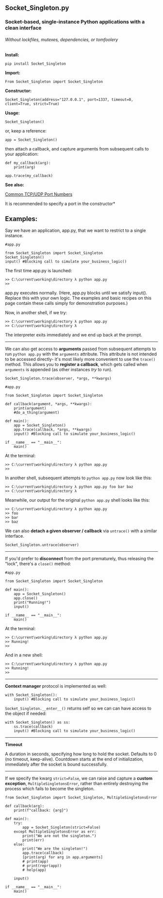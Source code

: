 ## Socket_Singleton.py

### Socket-based, single-instance Python applications with a clean interface

###### *Without lockfiles, mutexes, dependencies, or tomfoolery*

**Install:**

`pip install Socket_Singleton`

**Import:**

`From Socket_Singleton import Socket_Singleton`

**Constructor:**

`Socket_Singleton(address="127.0.0.1", port=1337, timeout=0, client=True, strict=True)`

**Usage:**

`Socket_Singleton()`

or, keep a reference:

`app = Socket_Singleton()`

then attach a callback, and capture arguments from subsequent calls to your application:

```
def my_callback(arg):
    print(arg)

app.trace(my_callback)
```

**See also:**

[Common TCP/UDP Port Numbers](https://en.wikipedia.org/wiki/List_of_TCP_and_UDP_port_numbers)

It is recommended to specify a port in the constructor*


Examples:
---

Say we have an application, app.py, that we want to restrict to a single instance.
```
#app.py

from Socket_Singleton import Socket_Singleton
Socket_Singleton()
input() #Blocking call to simulate your_business_logic() 
```
The first time app.py is launched:
```
>> C:\current\working\directory λ python app.py
>> 
```
app.py executes normally. (Here, app.py blocks until we satisfy input(). Replace this with your own logic. The examples and basic recipes on this page contain these calls simply for demonstration purposes.)

Now, in another shell, if we try:
```
>> C:\current\working\directory λ python app.py
>> C:\current\working\directory λ
```
The interpreter exits immediately and we end up back at the prompt.

---
We can also get access to **arguments** passed from subsequent attempts to run `python app.py` with the `arguments` attribute.
This attribute is not intended to be accessed directly- it's most likely more convenient to use the `trace()` method. This allows you to **register a callback**, which gets called when `arguments` is appended (as other instances *try* to run).

`Socket_Singleton.trace(observer, *args, **kwargs)`

```
#app.py

from Socket_Singleton import Socket_Singleton

def callback(argument, *args, **kwargs):
    print(argument)
    #do_a_thing(argument)

def main():
    app = Socket_Singleton()
    app.trace(callback, *args, **kwargs)
    input() #Blocking call to simulate your_business_logic() 

if __name__ == "__main__":
    main()
```
At the terminal:
```
>> C:\current\working\directory λ python app.py
>> 
```

In another shell, subsequent attempts to `python app.py` now look like this:
```
>> C:\current\working\directory λ python app.py foo bar baz
>> C:\current\working\directory λ
```
Meanwhile, our output for the original `python app.py` shell looks like this:
```
>> C:\current\working\directory λ python app.py
>> foo
>> bar
>> baz
```

We can also **detach a given observer / callback** via `untrace()` with a similar interface. 

`Socket_Singleton.untrace(observer)`

---
If you'd prefer to **disconnect** from the port prematurely, thus releasing the "lock", there's a `close()` method:

```
#app.py

from Socket_Singleton import Socket_Singleton

def main():
    app = Socket_Singleton()
    app.close()
    print("Running!")
    input()

if __name__ == "__main__":
    main()
```
At the terminal:
```
>> C:\current\working\directory λ python app.py
>> Running!
>> 
```
And in a new shell:
```
>> C:\current\working\directory λ python app.py
>> Running!
>> 
```

---

**Context manager** protocol is implemented as well:

```
with Socket_Singleton():
    input() #Blocking call to simulate your_business_logic()
```

`Socket_Singleton.__enter__()` returns self so we can can have access to the object if needed:

```
with Socket_Singleton() as ss:
    ss.trace(callback)
    input() #Blocking call to simulate your_business_logic()
```

---
**Timeout**

A duration in seconds, specifying how long to hold the socket. Defaults to 0 (no timeout, keep-alive). Countdown starts at the end of initialization, immediately after the socket is bound successfully. 

---

If we specify the kwarg `strict=False`, we can raise and capture a **custom exception**, `MultipleSingletonsError`, rather than entirely destroying the process which fails to become the singleton.

```
from Socket_Singleton import Socket_Singleton, MultipleSingletonsError

def callback(arg):
    print(f"callback: {arg}")

def main():
    try:
        app = Socket_Singleton(strict=False)
    except MultipleSingletonsError as err:
        print("We are not the singleton.")
        print(err)
    else:
        print("We are the singleton!")
        app.trace(callback)
        [print(arg) for arg in app.arguments]
        # print(app)
        # print(repr(app))
        # help(app)

    input()

if __name__ == "__main__":
    main()
```

